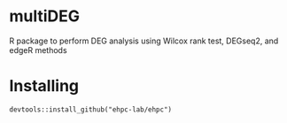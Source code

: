 # multiDEG
R package to perform DEG analysis using Wilcox rank test, DEGseq2, and edgeR methods

# Installing

```
devtools::install_github("ehpc-lab/ehpc")
```
